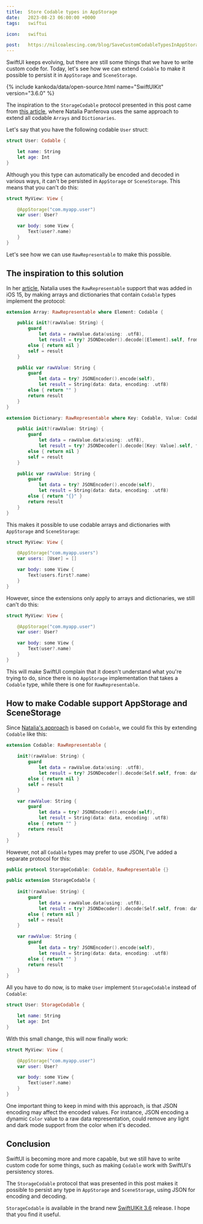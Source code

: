 ```yaml
---
title:  Store Codable types in AppStorage
date:   2023-08-23 06:00:00 +0000
tags:   swiftui

icon:   swiftui

post:   https://nilcoalescing.com/blog/SaveCustomCodableTypesInAppStorageOrSceneStorage/
---
```


SwiftUI keeps evolving, but there are still some things that we have to write custom code for. Today, let's see how we can extend `Codable` to make it possible to persist it in `AppStorage` and `SceneStorage`.

{% include kankoda/data/open-source.html name="SwiftUIKit" version="3.6.0" %}

The inspiration to the `StorageCodable` protocol presented in this post came from [this article]({{page.post}}), where Natalia Panferova uses the same approach to extend all codable `Arrays` and `Dictionaries`.

Let's say that you have the following codable `User` struct:

```swift
struct User: Codable {

    let name: String
    let age: Int
}
```

Although you this type can automatically be encoded and decoded in various ways, it can't be persisted in `AppStorage` or `SceneStorage`. This means that you can't do this:

```swift
struct MyView: View {

    @AppStorage("com.myapp.user")
    var user: User?

    var body: some View {
        Text(user?.name)
    }
}
```

Let's see how we can use `RawRepresentable` to make this possible.


## The inspiration to this solution

In her [article]({{page.post}}), Natalia uses the `RawRepresentable` support that was added in iOS 15, by making arrays and dictionaries that contain `Codable` types implement the protocol:

```swift
extension Array: RawRepresentable where Element: Codable {

    public init?(rawValue: String) {
        guard
            let data = rawValue.data(using: .utf8),
            let result = try? JSONDecoder().decode([Element].self, from: data)
        else { return nil }
        self = result
    }

    public var rawValue: String {
        guard
            let data = try? JSONEncoder().encode(self),
            let result = String(data: data, encoding: .utf8)
        else { return "" }
        return result
    }
}

extension Dictionary: RawRepresentable where Key: Codable, Value: Codable {

    public init?(rawValue: String) {
        guard
            let data = rawValue.data(using: .utf8),
            let result = try? JSONDecoder().decode([Key: Value].self, from: data)
        else { return nil }
        self = result
    }

    public var rawValue: String {
        guard
            let data = try? JSONEncoder().encode(self),
            let result = String(data: data, encoding: .utf8)
        else { return "{}" }
        return result
    }
}
```

This makes it possible to use codable arrays and dictionaries with `AppStorage` and `SceneStorage`:

```swift
struct MyView: View {

    @AppStorage("com.myapp.users")
    var users: [User] = []

    var body: some View {
        Text(users.first?.name)
    }
}
```

However, since the extensions only apply to arrays and dictionaries, we still can't do this:

```swift
struct MyView: View {

    @AppStorage("com.myapp.user")
    var user: User?

    var body: some View {
        Text(user?.name)
    }
}
```

This will make SwiftUI complain that it doesn't understand what you're trying to do, since there is no `AppStorage` implementation that takes a `Codable` type, while there is one for `RawRepresentable`.


## How to make Codable support AppStorage and SceneStorage

Since [Natalia's approach]({{page.post}}) is based on `Codable`, we could fix this by extending `Codable` like this:

```swift
extension Codable: RawRepresentable {
    
    init?(rawValue: String) {
        guard
            let data = rawValue.data(using: .utf8),
            let result = try? JSONDecoder().decode(Self.self, from: data)
        else { return nil }
        self = result
    }

    var rawValue: String {
        guard
            let data = try? JSONEncoder().encode(self),
            let result = String(data: data, encoding: .utf8)
        else { return "" }
        return result
    }
}
```

However, not all `Codable` types may prefer to use JSON, I've added a separate protocol for this:

```swift
public protocol StorageCodable: Codable, RawRepresentable {}

public extension StorageCodable {
    
    init?(rawValue: String) {
        guard
            let data = rawValue.data(using: .utf8),
            let result = try? JSONDecoder().decode(Self.self, from: data)
        else { return nil }
        self = result
    }

    var rawValue: String {
        guard
            let data = try? JSONEncoder().encode(self),
            let result = String(data: data, encoding: .utf8)
        else { return "" }
        return result
    }
}
```

All you have to do now, is to make `User` implement `StorageCodable` instead of `Codable`:

```swift
struct User: StorageCodable {

    let name: String
    let age: Int
}
```

With this small change, this will now finally work:

```swift
struct MyView: View {

    @AppStorage("com.myapp.user")
    var user: User?

    var body: some View {
        Text(user?.name)
    }
}
```

One important thing to keep in mind with this approach, is that JSON encoding may affect the encoded values. For instance, JSON encoding a dynamic `Color` value to a raw data representation, could remove any light and dark mode support from the color when it's decoded.


## Conclusion

SwiftUI is becoming more and more capable, but we still have to write custom code for some things, such as making `Codable` work with SwiftUI's persistency stores. 

The `StorageCodable` protocol that was presented in this post makes it possible to persist any type in `AppStorage` and `SceneStorage`, using JSON for encoding and decoding. 

`StorageCodable` is available in the brand new [SwiftUIKit 3.6]({{project-version}}) release. I hope that you find it useful.